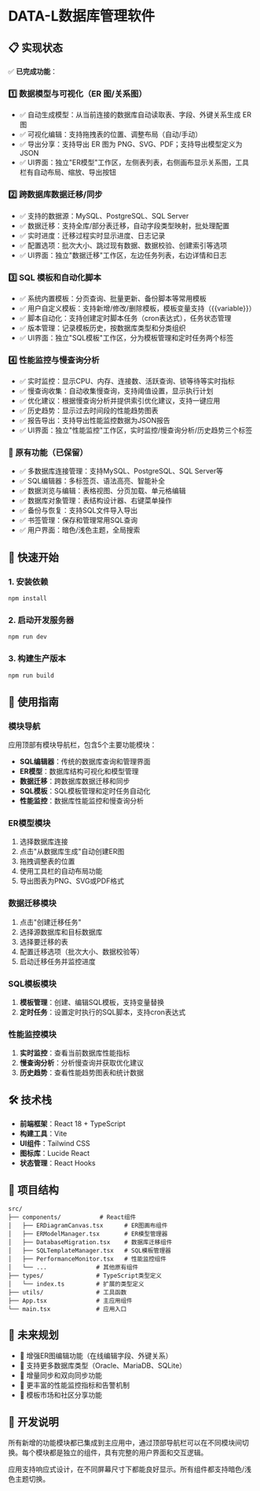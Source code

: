 # DATA-L数据库管理软件

## 📋 实现状态

✅ **已完成功能**：

### 1️⃣ 数据模型与可视化（ER 图/关系图）
- ✅ 自动生成模型：从当前连接的数据库自动读取表、字段、外键关系生成 ER 图
- ✅ 可视化编辑：支持拖拽表的位置、调整布局（自动/手动）
- ✅ 导出分享：支持导出 ER 图为 PNG、SVG、PDF；支持导出模型定义为 JSON
- ✅ UI界面：独立"ER模型"工作区，左侧表列表，右侧画布显示关系图，工具栏有自动布局、缩放、导出按钮

### 2️⃣ 跨数据库数据迁移/同步
- ✅ 支持的数据源：MySQL、PostgreSQL、SQL Server
- ✅ 数据迁移：支持全库/部分表迁移，自动字段类型映射，批处理配置
- ✅ 实时进度：迁移过程实时显示进度、日志记录
- ✅ 配置选项：批次大小、跳过现有数据、数据校验、创建索引等选项
- ✅ UI界面：独立"数据迁移"工作区，左边任务列表，右边详情和日志

### 3️⃣ SQL 模板和自动化脚本
- ✅ 系统内置模板：分页查询、批量更新、备份脚本等常用模板
- ✅ 用户自定义模板：支持新增/修改/删除模板，模板变量支持（{{variable}}）
- ✅ 脚本自动化：支持创建定时脚本任务（cron表达式），任务状态管理
- ✅ 版本管理：记录模板历史，按数据库类型和分类组织
- ✅ UI界面：独立"SQL模板"工作区，分为模板管理和定时任务两个标签

### 4️⃣ 性能监控与慢查询分析
- ✅ 实时监控：显示CPU、内存、连接数、活跃查询、锁等待等实时指标
- ✅ 慢查询收集：自动收集慢查询，支持阈值设置，显示执行计划
- ✅ 优化建议：根据慢查询分析并提供索引优化建议，支持一键应用
- ✅ 历史趋势：显示过去时间段的性能趋势图表
- ✅ 报告导出：支持导出性能监控数据为JSON报告
- ✅ UI界面：独立"性能监控"工作区，实时监控/慢查询分析/历史趋势三个标签

### 🔄 原有功能（已保留）
- ✅ 多数据库连接管理：支持MySQL、PostgreSQL、SQL Server等
- ✅ SQL编辑器：多标签页、语法高亮、智能补全
- ✅ 数据浏览与编辑：表格视图、分页加载、单元格编辑
- ✅ 数据库对象管理：表结构设计器、右键菜单操作
- ✅ 备份与恢复：支持SQL文件导入导出
- ✅ 书签管理：保存和管理常用SQL查询
- ✅ 用户界面：暗色/浅色主题，全局搜索

## 🚀 快速开始

### 1. 安装依赖
```bash
npm install
```

### 2. 启动开发服务器
```bash
npm run dev
```

### 3. 构建生产版本
```bash
npm run build
```

## 🎯 使用指南

### 模块导航
应用顶部有模块导航栏，包含5个主要功能模块：
- **SQL编辑器**：传统的数据库查询和管理界面
- **ER模型**：数据库结构可视化和模型管理
- **数据迁移**：跨数据库数据迁移和同步
- **SQL模板**：SQL模板管理和定时任务自动化
- **性能监控**：数据库性能监控和慢查询分析

### ER模型模块
1. 选择数据库连接
2. 点击"从数据库生成"自动创建ER图
3. 拖拽调整表的位置
4. 使用工具栏的自动布局功能
5. 导出图表为PNG、SVG或PDF格式

### 数据迁移模块
1. 点击"创建迁移任务"
2. 选择源数据库和目标数据库
3. 选择要迁移的表
4. 配置迁移选项（批次大小、数据校验等）
5. 启动迁移任务并监控进度

### SQL模板模块
1. **模板管理**：创建、编辑SQL模板，支持变量替换
2. **定时任务**：设置定时执行的SQL脚本，支持cron表达式

### 性能监控模块
1. **实时监控**：查看当前数据库性能指标
2. **慢查询分析**：分析慢查询并获取优化建议
3. **历史趋势**：查看性能趋势图表和统计数据

## 🛠 技术栈

- **前端框架**：React 18 + TypeScript
- **构建工具**：Vite
- **UI组件**：Tailwind CSS
- **图标库**：Lucide React
- **状态管理**：React Hooks

## 📂 项目结构

```
src/
├── components/           # React组件
│   ├── ERDiagramCanvas.tsx      # ER图画布组件
│   ├── ERModelManager.tsx       # ER模型管理器
│   ├── DatabaseMigration.tsx    # 数据库迁移组件
│   ├── SQLTemplateManager.tsx   # SQL模板管理器
│   ├── PerformanceMonitor.tsx   # 性能监控组件
│   └── ...              # 其他原有组件
├── types/               # TypeScript类型定义
│   └── index.ts         # 扩展的类型定义
├── utils/               # 工具函数
├── App.tsx              # 主应用组件
└── main.tsx             # 应用入口
```

## 🔮 未来规划

- 🔄 增强ER图编辑功能（在线编辑字段、外键关系）
- 🔄 支持更多数据库类型（Oracle、MariaDB、SQLite）
- 🔄 增量同步和双向同步功能
- 🔄 更丰富的性能监控指标和告警机制
- 🔄 模板市场和社区分享功能

## 📝 开发说明

所有新增的功能模块都已集成到主应用中，通过顶部导航栏可以在不同模块间切换。每个模块都是独立的组件，具有完整的用户界面和交互逻辑。

应用支持响应式设计，在不同屏幕尺寸下都能良好显示。所有组件都支持暗色/浅色主题切换。
